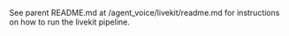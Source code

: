 
See parent README.md at /agent_voice/livekit/readme.md for instructions on how to run the livekit pipeline.